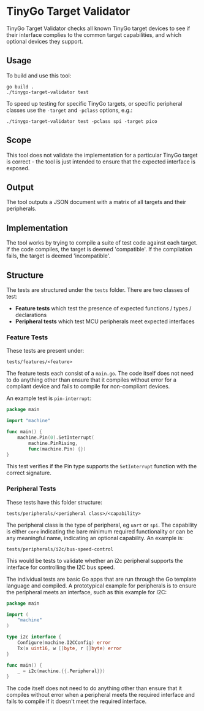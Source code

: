 # TinyGo Target Validator

TinyGo Target Validator checks all known TinyGo target devices to see if their interface complies to the common target capabilities, and which optional devices they support.

## Usage
To build and use this tool:

```shell
go build .
./tinygo-target-validator test
```

To speed up testing for specific TinyGo targets, or specific peripheral classes use the `-target` and `-pclass` options, e.g.:
```shell
./tinygo-target-validator test -pclass spi -target pico
```

## Scope

This tool does not validate the implementation for a particular TinyGo target is correct - the tool is just intended to ensure that the expected interface is exposed.

## Output

The tool outputs a JSON document with a matrix of all targets and their peripherals.

## Implementation

The tool works by trying to compile a suite of test code against each target.  If the code compiles, the target is deemed 'compatible'.  If the compilation fails, the target is deemed 'incompatible'.

## Structure

The tests are structured under the `tests` folder.  There are two classes of test:

* **Feature tests** which test the presence of expected functions / types / declarations
* **Peripheral tests** which test MCU peripherals meet expected interfaces



### Feature Tests

These tests are present under:
```
tests/features/<feature>
```

The feature tests each consist of a `main.go`.  The code itself does not need to do anything other than ensure that it compiles without error for a compliant device and fails to compile for non-compliant devices.

An example test is `pin-interrupt`:
```go
package main

import "machine"

func main() {
	machine.Pin(0).SetInterrupt(
		machine.PinRising,
		func(machine.Pin) {})
}
```

This test verifies if the Pin type supports the `SetInterrupt` function with the correct signature.

### Peripheral Tests

These tests have this folder structure:
```
tests/peripherals/<peripheral class>/<capability>
```

The peripheral class is the type of peripheral, eg `uart` or `spi`.  The capability is either `core` indicating the bare minimum required functionality or can be any meaningful name, indicating an optional capability.  An example is:
```
tests/peripherals/i2c/bus-speed-control
```

This would be tests to validate whether an i2c peripheral supports the interface for controlling the I2C bus speed.

The individual tests are basic Go apps that are run through the Go template language and compiled.  A prototypical example for peripherals is to ensure the peripheral meets an interface, such as this example for I2C:
```go
package main

import (
	"machine"
)

type i2c interface {
	Configure(machine.I2CConfig) error
	Tx(x uint16, w []byte, r []byte) error
}

func main() {
	_ = i2c(machine.{{.Peripheral}})
}
```

The code itself does not need to do anything other than ensure that it compiles without error when a peripheral meets the required interface and fails to compile if it doesn't meet the required interface.